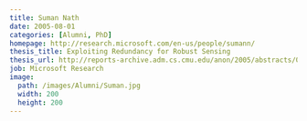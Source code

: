 ```yaml
---
title: Suman Nath
date: 2005-08-01
categories: [Alumni, PhD]
homepage: http://research.microsoft.com/en-us/people/sumann/
thesis_title: Exploiting Redundancy for Robust Sensing
thesis_url: http://reports-archive.adm.cs.cmu.edu/anon/2005/abstracts/05-166.html
job: Microsoft Research
image:
  path: /images/Alumni/Suman.jpg
  width: 200
  height: 200
---
```


